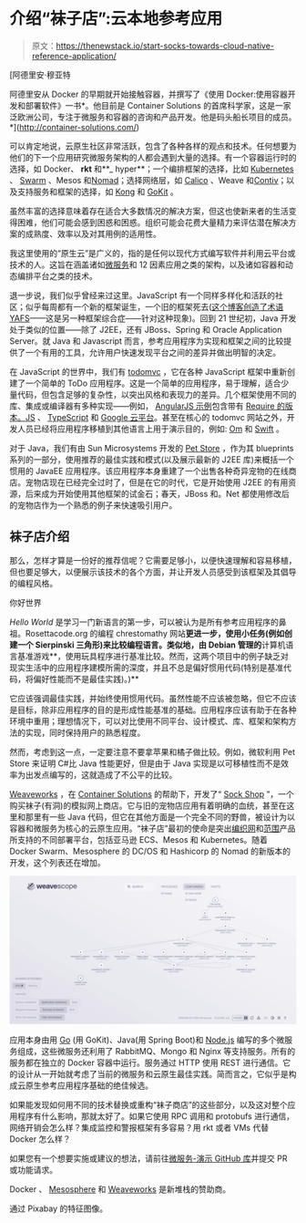 # 介绍“袜子店”:云本地参考应用

> 原文：<https://thenewstack.io/start-socks-towards-cloud-native-reference-application/>

[](http://container-solutions.com/)

 [阿德里安·穆亚特

阿德里安从 Docker 的早期就开始接触容器，并撰写了《使用 Docker:使用容器开发和部署软件》一书*。他目前是 Container Solutions 的首席科学家，这是一家泛欧洲公司，专注于微服务和容器的咨询和产品开发。他是码头船长项目的成员。*](http://container-solutions.com/) [](http://container-solutions.com/)

可以肯定地说，云原生社区非常活跃，包含了各种各样的观点和技术。任何想要为他们的下一个应用研究微服务架构的人都会遇到大量的选择。有一个容器运行时的选择，如 Docker、 **rkt** 和**_ hyper**；一个编排框架的选择，比如 [Kubernetes](/category/kubernetes/) 、 [Swarm](https://www.mirantis.com/software/docker/kubernetes/) 、Mesos 和[Nomad](https://www.nomadproject.io/)；选择网络层，如 [Calico](https://thenewstack.io/project-calico-now-fully-supports-kubernetes/) 、Weave 和[Contiv](https://github.com/contiv)；以及支持服务和框架的选择，如 [Kong](https://getkong.org/) 和 [GoKit](https://github.com/go-kit) 。

虽然丰富的选择意味着存在适合大多数情况的解决方案，但这也使新来者的生活变得困难，他们可能会感到困惑和困惑。组织可能会花费大量精力来评估潜在解决方案的成熟度、效率以及对其用例的适用性。

我这里使用的“原生云”是广义的，指的是任何以现代方式编写软件并利用云平台或技术的人。这旨在涵盖诸如[微服务](/category/microservices/)和 12 因素应用之类的架构，以及诸如容器和动态编排平台之类的技术。

退一步说，我们似乎曾经来过这里。JavaScript 有一个同样多样化和活跃的社区；似乎每周都有一个新的框架诞生，一个旧的框架死去([这个博客创造了术语 YAFS](https://medium.com/tastejs-blog/yet-another-framework-syndrome-yafs-cf5f694ee070#.ovakw812k)——这是另一种框架综合症——针对这种现象)。回到 21 世纪初，Java 开发处于类似的位置——除了 J2EE，还有 JBoss、Spring 和 Oracle Application Server。就 Java 和 Javascript 而言，参考应用程序为实现和框架之间的比较提供了一个有用的工具，允许用户快速发现平台之间的差异并做出明智的决定。

在 JavaScript 的世界中，我们有 [todomvc](http://todomvc.com) ，它在各种 JavaScript 框架中重新创建了一个简单的 ToDo 应用程序。这是一个简单的应用程序，易于理解，适合少量代码，但包含足够的复杂性，以突出风格和表现力的差异。几个框架使用不同的库、集成或编译器有多种实现——例如， [AngularJS 示例](http://todomvc.com/examples/angularjs/#/)包含带有 [Require 的版本。JS](http://requirejs.org/) 、 [TypeScript](https://www.typescriptlang.org/) 和 [Google 云平台](https://cloud.google.com/)。甚至在核心的 todomvc 网站之外，开发人员已经将应用程序移植到其他语言上用于演示目的，例如: [Om](https://swannodette.github.io/todomvc/labs/architecture-examples/om-undo/index.html) 和 [Swift](https://github.com/cyrilchandelier/TodoSwift) 。

对于 Java，我们有由 Sun Microsystems 开发的 [Pet Store](http://www.oracle.com/technetwork/java/index-136650.html) ，作为其 blueprints 系列的一部分，使用推荐的最佳实践和模式(以及展示最新的 J2EE 库)来概括一个惯用的 JavaEE 应用程序。该应用程序本身重建了一个出售各种奇异宠物的在线商店。宠物店现在已经完全过时了，但是在它的时代，它是开始使用 J2EE 的有用资源，后来成为开始使用其他框架的试金石；春天，JBoss 和。Net 都使用修改后的宠物店作为一个熟悉的例子来快速吸引用户。

## 袜子店介绍

那么，怎样才算是一份好的推荐信呢？它需要足够小，以便快速理解和容易移植，但也要足够大，以便展示该技术的各个方面，并让开发人员感受到该框架及其倡导的编程风格。

你好世界

*Hello World* 是学习一门新语言的第一步，可以被认为是所有参考应用程序的鼻祖。Rosettacode.org 的编程 chrestomathy 网站**更进一步，使用小任务(例如创建一个 Sierpinski 三角形)来比较编程语言。类似地，由 Debian 管理的**计算机语言基准游戏**，使用玩具程序进行基准比较。然而，这两个项目中的例子缺乏对现实生活中的应用程序建模所需的深度，并且不总是偏好惯用代码(特别是基准代码，将偏好性能而不是最佳实践)。)**

它应该强调最佳实践，并始终使用惯用代码。虽然性能不应该被忽略，但它不应该是目标，除非应用程序的目的是形成性能基准的基础。应用程序应该有助于在各种环境中重用；理想情况下，可以对比使用不同平台、设计模式、库、框架和架构方法的实现，同时保持用户的熟悉程度。

然而，考虑到这一点，一定要注意不要拿苹果和橘子做比较。例如，微软利用 Pet Store 来证明 C#比 Java 性能更好，但是由于 Java 实现是以可移植性而不是效率为出发点编写的，这就造成了不公平的比较。

[Weaveworks](https://www.weave.works/) ，在 [Container Solutions](https://container-solutions.com/) 的帮助下，开发了“ [Sock Shop](https://github.com/weaveworks/microservices-demo/) ”，一个购买袜子(有洞)的模拟网上商店。它与旧的宠物店应用有着明确的血统，甚至在这里和那里有一些 Java 代码，但它在其他方面是一个完全不同的野兽，被设计为以容器和微服务为核心的云原生应用。“袜子店”最初的使命是突出[编织网](https://www.weave.works/products/weave-net/)和[范围](https://www.weave.works/products/weave-scope/#)产品所支持的不同部署平台，包括亚马逊 ECS、Mesos 和 Kubernetes。随着 Docker Swarm、Mesosphere 的 DC/OS 和 Hashicorp 的 Nomad 的新版本的开发，这个列表还在增加。

[![sockshop-scope](img/628f62f9c09e77009f443b1000cfd40f.png)](https://github.com/weaveworks/microservices-demo/)

应用本身由用 [Go](/tag/golang/) (用 GoKit)、Java(用 Spring Boot)和 [Node.js](/tag/node.js/) 编写的多个微服务组成，这些微服务还利用了 RabbitMQ、Mongo 和 Nginx 等支持服务。所有的服务都在独立的 Docker 容器中运行。服务通过 HTTP 使用 REST 进行通信。它的设计从一开始就考虑了当前的微服务和云原生最佳实践。简而言之，它似乎是构成云原生参考应用程序基础的绝佳候选。

如果能发现如何用不同的技术替换或重构“袜子商店”的这些部分，以及这对整个应用程序有什么影响，那就太好了。如果它使用 RPC 调用和 protobufs 进行通信，网络开销会怎么样？集成监控和警报框架有多容易？用 rkt 或者 VMs 代替 Docker 怎么样？

如果您有一个想要实施或建议的想法，请前往[微服务-演示 GitHub 库](https://github.com/weaveworks/microservices-demo)并提交 PR 或功能请求。

Docker 、 [Mesosphere](https://d2iq.com/) 和 [Weaveworks](https://www.weave.works/) 是新堆栈的赞助商。

通过 Pixabay 的特征图像。

<svg xmlns:xlink="http://www.w3.org/1999/xlink" viewBox="0 0 68 31" version="1.1"><title>Group</title> <desc>Created with Sketch.</desc></svg>